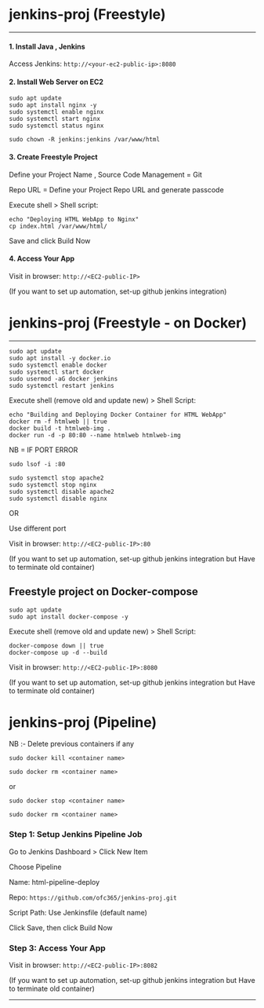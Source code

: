 # jenkins-proj (Freestyle)
---------------------------------


#### 1. Install Java , Jenkins


Access Jenkins: `http://<your-ec2-public-ip>:8080`


#### 2. Install Web Server on EC2

```
sudo apt update
sudo apt install nginx -y
sudo systemctl enable nginx
sudo systemctl start nginx
sudo systemctl status nginx
```

```
sudo chown -R jenkins:jenkins /var/www/html
```

#### 3. Create Freestyle Project


Define your Project Name , Source Code Management = Git

Repo URL = Define your Project Repo URL and generate passcode

Execute shell > Shell script:

```
echo "Deploying HTML WebApp to Nginx"
cp index.html /var/www/html/
```

Save and click Build Now

#### 4. Access Your App

Visit in browser: `http://<EC2-public-IP>`


(If you want to set up automation, set-up github jenkins integration)



# jenkins-proj (Freestyle - on Docker)
------------------------------------------------


```
sudo apt update
sudo apt install -y docker.io
sudo systemctl enable docker
sudo systemctl start docker
sudo usermod -aG docker jenkins
sudo systemctl restart jenkins
```


Execute shell (remove old and update new) > Shell Script:

```
echo "Building and Deploying Docker Container for HTML WebApp"
docker rm -f htmlweb || true
docker build -t htmlweb-img .
docker run -d -p 80:80 --name htmlweb htmlweb-img
```

NB = IF PORT ERROR

`sudo lsof -i :80`

```
sudo systemctl stop apache2
sudo systemctl stop nginx 
sudo systemctl disable apache2
sudo systemctl disable nginx
```

OR

Use different port


Visit in browser: `http://<EC2-public-IP>:80`

(If you want to set up automation, set-up github jenkins integration but Have to terminate old container)





## Freestyle project on Docker-compose


```
sudo apt update
sudo apt install docker-compose -y
```

Execute shell (remove old and update new) > Shell Script:

```
docker-compose down || true
docker-compose up -d --build
```


Visit in browser: `http://<EC2-public-IP>:8080`

(If you want to set up automation, set-up github jenkins integration but Have to terminate old container)




# jenkins-proj (Pipeline)

NB :- Delete previous containers if any

`sudo docker kill <container name>`

`sudo docker rm <container name>`

or

`sudo docker stop <container name>`

`sudo docker rm <container name>`


### Step 1: Setup Jenkins Pipeline Job

Go to Jenkins Dashboard > Click New Item

Choose Pipeline

Name: html-pipeline-deploy

Repo: `https://github.com/ofc365/jenkins-proj.git`

Script Path: Use Jenkinsfile (default name)

Click Save, then click Build Now

### Step 3: Access Your App

Visit in browser: `http://<EC2-public-IP>:8082`

(If you want to set up automation, set-up github jenkins integration but Have to terminate old container)

-----------------------------------------------------------


